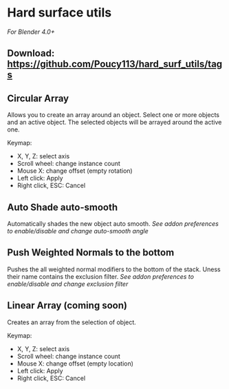 # Hard surface utils
*For Blender 4.0+*

## Download: https://github.com/Poucy113/hard_surf_utils/tags

## Circular Array
Allows you to create an array around an object. Select one or more objects and an active object. The selected objects will be arrayed around the active one.

Keymap:
- X, Y, Z: select axis
- Scroll wheel: change instance count
- Mouse X: change offset (empty rotation)
- Left click: Apply
- Right click, ESC: Cancel

## Auto Shade auto-smooth
Automatically shades the new object auto smooth.
*See addon preferences to enable/disable and change auto-smooth angle*

## Push Weighted Normals to the bottom
Pushes the all weighted normal modifiers to the bottom of the stack. Uness their name contains the exclusion filter.
*See addon preferences to enable/disable and change exclusion filter*

## Linear Array (coming soon)
Creates an array from the selection of object.

Keymap:
- X, Y, Z: select axis
- Scroll wheel: change instance count
- Mouse X: change offset (empty location)
- Left click: Apply
- Right click, ESC: Cancel
